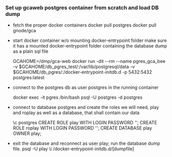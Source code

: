 ### Set up gcaweb postgres container from scratch and load DB dump

- fetch the proper docker containers
    docker pull postgres
    docker pull gnode/gca

- start docker container w/o mounting docker-entrypoint folder
  make sure it has a mounted docker-entrypoint folder containing the database dump as a plain sql file

    GCAHOME=/dmp/gca-web
    docker run -dit --rm --name pgres_gca_bee -v $GCAHOME/db_pgres_test/:/var/lib/postgresql/data -v $GCAHOME/db_pgres/:/docker-entrypoint-initdb.d -p 5432:5432 postgres:latest

- connect to the postgres db as user postgres in the running container

    docker exec -it pgres /bin/bash
    psql -U postgres -d postgres

- connect to database postgres and create the roles we will need, play and roplay as well as a database, that shall contain our data

    \c postgres
    CREATE ROLE play WITH LOGIN PASSWORD '';
    CREATE ROLE roplay WITH LOGIN PASSWORD '';
    CREATE DATABASE play OWNER play;

- exit the database and reconnect as user play; run the database dump file.
    psql -U play
    \i /docker-entrypoint-initdb.d/[dumpfile]
